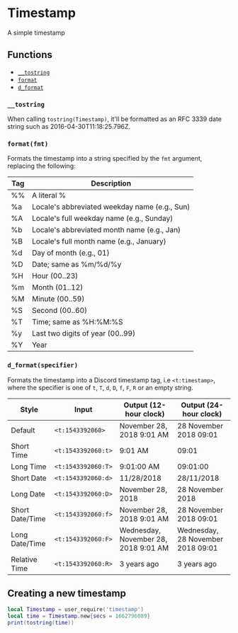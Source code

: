 # Timestamp

A simple timestamp

## Functions

- [`__tostring`](#tostring)
- [`format`](#formatfmt)
- [`d_format`](#dformatspecifier)

### `__tostring`

When calling `tostring(Timestamp)`, it'll be formatted as an RFC 3339 date string such as 2016-04-30T11:18:25.796Z.

### `format(fmt)`

Formats the timestamp into a string specified by the `fmt` argument, replacing the following:

| Tag | Description |
|-----|-------------|
|%%   | A literal %|
|%a   | Locale's abbreviated weekday name (e.g., Sun)|
|%A   | Locale's full weekday name (e.g., Sunday)|
|%b   | Locale's abbreviated month name (e.g., Jan)|
|%B   | Locale's full month name (e.g., January)|
|%d   | Day of month (e.g., 01)|
|%D   | Date; same as %m/%d/%y|
|%H   | Hour (00..23)|
|%m   | Month (01..12)|
|%M   | Minute (00..59)|
|%S   | Second (00..60)|
|%T   | Time; same as %H:%M:%S|
|%y   | Last two digits of year (00..99)|
|%Y   | Year |


### `d_format(specifier)`

Formats the timestamp into a Discord timestamp tag, i.e `<t:timestamp>`, where the specifier is one of `t`, `T`, `d`, `D`, `f`, `F`, `R` or an empty string.

|Style|Input|Output (12-hour clock)|Output (24-hour clock)
|--|--|--|--
|Default|`<t:1543392060>`|November 28, 2018 9:01 AM|28 November 2018 09:01
|Short Time|`<t:1543392060:t>`|9:01 AM|09:01
|Long Time|`<t:1543392060:T>`|9:01:00 AM|09:01:00
|Short Date|`<t:1543392060:d>`|11/28/2018|28/11/2018
|Long Date|`<t:1543392060:D>`|November 28, 2018|28 November 2018
|Short Date/Time|`<t:1543392060:f>`|November 28, 2018 9:01 AM|28 November 2018 09:01
|Long Date/Time|`<t:1543392060:F>`|Wednesday, November 28, 2018 9:01 AM|Wednesday, 28 November 2018 09:01
|Relative Time|`<t:1543392060:R>`|3 years ago|3 years ago

## Creating a new timestamp

```lua
local Timestamp = user_require('timestamp')
local time = Timestamp.new{secs = 1662796089}
print(tostring(time))
```